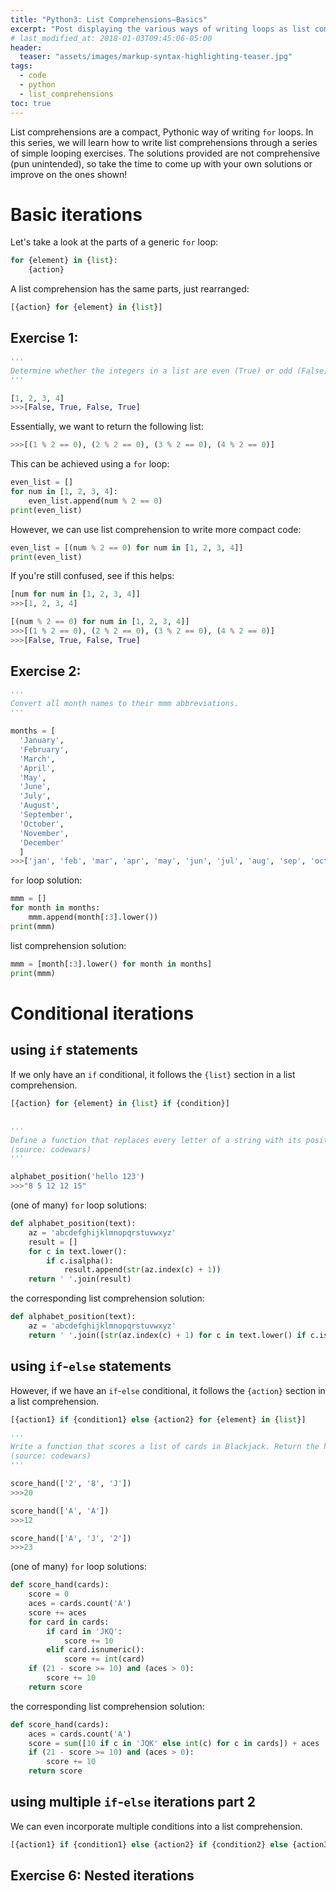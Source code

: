 ```yaml
---
title: "Python3: List Comprehensions—Basics"
excerpt: "Post displaying the various ways of writing loops as list comprehensions in Python3."
# last_modified_at: 2018-01-03T09:45:06-05:00
header:
  teaser: "assets/images/markup-syntax-highlighting-teaser.jpg"
tags:
  - code
  - python
  - list_comprehensions
toc: true
---
```


List comprehensions are a compact, Pythonic way of writing `for` loops. In this series, we will learn how to write list comprehensions through a series of simple looping exercises. The solutions provided are not comprehensive (pun unintended), so take the time to come up with your own solutions or improve on the ones shown!

# Basic iterations
Let's take a look at the parts of a generic `for` loop:

```python
for {element} in {list}:
    {action}
```

A list comprehension has the same parts, just rearranged:

```python
[{action} for {element} in {list}]
```

## Exercise 1:
```python
'''
Determine whether the integers in a list are even (True) or odd (False).
'''

[1, 2, 3, 4]
>>>[False, True, False, True]
```
Essentially, we want to return the following list:
```python
>>>[(1 % 2 == 0), (2 % 2 == 0), (3 % 2 == 0), (4 % 2 == 0)]
```

This can be achieved using a `for` loop:

```python
even_list = []
for num in [1, 2, 3, 4]:
    even_list.append(num % 2 == 0)
print(even_list)
```

However, we can use list comprehension to write more compact code:

```python
even_list = [(num % 2 == 0) for num in [1, 2, 3, 4]]
print(even_list)
```

If you're still confused, see if this helps:
```python
[num for num in [1, 2, 3, 4]]
>>>[1, 2, 3, 4]

[(num % 2 == 0) for num in [1, 2, 3, 4]]
>>>[(1 % 2 == 0), (2 % 2 == 0), (3 % 2 == 0), (4 % 2 == 0)]
>>>[False, True, False, True]
```

## Exercise 2:
```python
'''
Convert all month names to their mmm abbreviations.
'''

months = [
  'January',
  'February',
  'March',
  'April',
  'May',
  'June',
  'July',
  'August',
  'September',
  'October',
  'November',
  'December'
  ]
>>>['jan', 'feb', 'mar', 'apr', 'may', 'jun', 'jul', 'aug', 'sep', 'oct', 'nov', 'dec']
```

`for` loop solution:
```python
mmm = []
for month in months:
    mmm.append(month[:3].lower())
print(mmm)
```

list comprehension solution:
```python
mmm = [month[:3].lower() for month in months]
print(mmm)
```

# Conditional iterations
## using `if` statements
If we only have an `if` conditional, it follows the `{list}` section in a list comprehension.
```python
[{action} for {element} in {list} if {condition}]
```
##
```python
'''
Define a function that replaces every letter of a string with its position in the alphabet.
(source: codewars)
'''

alphabet_position('hello 123')
>>>"8 5 12 12 15"
```
(one of many) `for` loop solutions:
```python
def alphabet_position(text):
    az = 'abcdefghijklmnopqrstuvwxyz'
    result = []
    for c in text.lower():
        if c.isalpha():
            result.append(str(az.index(c) + 1))
    return ' '.join(result)
```

the corresponding list comprehension solution:
```python
def alphabet_position(text):
    az = 'abcdefghijklmnopqrstuvwxyz'
    return ' '.join([str(az.index(c) + 1) for c in text.lower() if c.isalpha()])
```

## using `if`-`else` statements
However, if we have an `if`-`else` conditional, it follows the `{action}` section in a list comprehension.
```python
[{action1} if {condition1} else {action2} for {element} in {list}]
```
```python
'''
Write a function that scores a list of cards in Blackjack. Return the highest score of cards that is less than or equal to 21 or the lowest score of cards that is greater than 21.
(source: codewars)
'''

score_hand(['2', '8', 'J'])
>>>20

score_hand(['A', 'A'])
>>>12

score_hand(['A', 'J', '2'])
>>>23
```
(one of many) `for` loop solutions:
```python
def score_hand(cards):
    score = 0
    aces = cards.count('A')
    score += aces
    for card in cards:
        if card in 'JKQ':
            score += 10
        elif card.isnumeric():
            score += int(card)
    if (21 - score >= 10) and (aces > 0):
        score += 10
    return score
```

the corresponding list comprehension solution:
```python
def score_hand(cards):
    aces = cards.count('A')
    score = sum([10 if c in 'JQK' else int(c) for c in cards]) + aces
    if (21 - score >= 10) and (aces > 0):
        score += 10
    return score
```


## using multiple `if`-`else` iterations part 2
We can even incorporate multiple conditions into a list comprehension.
```python
[{action1} if {condition1} else {action2} if {condition2} else {action3} for {element} in {list}]
```


## Exercise 6: Nested iterations
